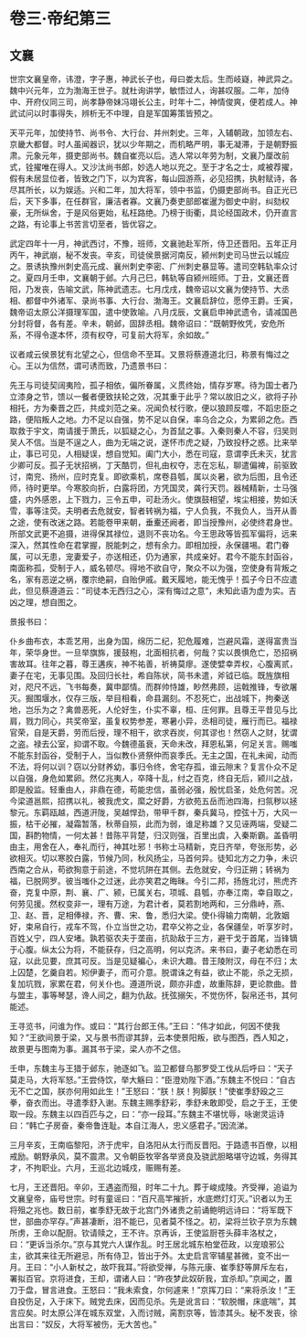 # 卷三·帝纪第三

## 文襄

世宗文襄皇帝，讳澄，字子惠，神武长子也，母曰娄太后。生而岐嶷，神武异之。魏中兴元年，立为渤海王世子。就杜询讲学，敏悟过人，询甚叹服。二年，加侍中、开府仪同三司，尚孝静帝妹冯翊长公主，时年十二，神情俊爽，便若成人。神武试问以时事得失，辨析无不中理，自是军国筹策皆预之。

天平元年，加使持节、尚书令、大行台、并州刺史。三年，入辅朝政，加领左右、京畿大都督。时人虽闻器识，犹以少年期之，而机略严明，事无凝滞，于是朝野振肃。元象元年，摄吏部尚书。魏自崔亮以后。选人常以年劳为制，文襄乃厘改前式，铨擢唯在得人。又沙汰尚书郎，妙选人地以充之。至于才名之士，咸被荐擢，假有未居显位者，皆致之门下，以为宾客，每山园游燕，必见招携，执射赋诗，各尽其所长，以为娱适。兴和二年，加大将军，领中书监，仍摄吏部尚书。自正光已后，天下多事，在任群官，廉洁者寡。文襄乃奏吏部郎崔暹为御史中尉，纠劾权豪，无所纵舍，于是风俗更始，私枉路绝。乃榜于街衢，具论经国政术，仍开直言之路，有论事上书苦言切至者，皆优容之。

武定四年十一月，神武西讨，不豫，班师，文襄驰赴军所，侍卫还晋阳。五年正月丙午，神武崩，秘不发丧。辛亥，司徒侯景据河南反，颍州刺史司马世云以城应之。景诱执豫州刺史高元成、襄州刺史李密、广州刺史暴显等。遣司空韩轨率众讨之。夏四月壬申，文襄朝于邺。六月己巳，韩轨等自颍州班师。丁丑，文襄还晋阳，乃发丧，告喻文武，陈神武遗志。七月戊戌，魏帝诏以文襄为使持节、大丞相、都督中外诸军、录尚书事、大行台、渤海王。文襄启辞位，愿停王爵。壬寅，魏帝诏太原公洋摄理军国，遣中使敦喻。八月戊辰，文襄启申神武遗令，请减国邑分封将督，各有差。辛未，朝邺，固辞丞相。魏帝诏曰：“既朝野攸凭，安危所系，不得令遂本怀，须有权夺，可复前大将军，余如故。”

议者咸云侯景犹有北望之心，但信命不至耳。又景将蔡遵道北归，称景有悔过之心。王以为信然，谓可诱而致，乃遗景书曰：

先王与司徒契阔夷险，孤子相依，偏所眷属，义贯终始，情存岁寒。待为国士者乃立漆身之节，馈以一餐者便致扶轮之效，况其重于此乎？常以故旧之义，欲将子孙相托，方为秦晋之匹，共成刘范之亲。况闻负杖行歌，便以狼顾反噬，不蹈忠臣之路，便陷叛人之地。力不足以自强，势不足以自保，率乌合之众，为累卵之危。西取救于宇文，南请援于萧氏，以狐疑之心，为首鼠之事。入秦则秦人不容，归吴则吴人不信。当是不逞之人，曲为无端之说，遂怀市虎之疑，乃致投杼之惑。比来举止，事已可见，人相疑误，想自觉知。阖门大小，悉在司寇，意谓李氏未灭，犹言少卿可反。孤子无状招祸，丁天酷罚，但礼由权夺，志在忘私，聊遣偏裨，前驱致讨，南兖、扬州，应时克复。即欲乘机，席卷县瓠，属以炎暑，欲为后图，且令还师，待时更举。今寒胶向折，白露将团，方凭国灵，龚行天罚。器械精新，士马强盛，内外感恩，上下戮力，三令五申，可赴汤火。使旗鼓相望，埃尘相接，势如沃雪，事等注荧。夫明者去危就安，智者转祸为福，宁人负我，不我负人，当开从善之途，使有改迷之路。若能卷甲来朝，垂櫜还阙者，即当授豫州，必使终君身世。所部文武更不追摄，进得保其禄位，退则不丧功名。今王思政等皆孤军偏将，远来深入，然其性命在君掌握，脱能刺之，想有余力。即相加授，永保疆埸。君门眷属，可以无患，宠妻爱子，亦送相还，仍为通家，共成亲好。君今不能东封函谷，南面称孤，受制于人，威名顿尽。得地不欲自守，聚众不以为强，空使身有背叛之名，家有恶逆之祸，覆宗绝嗣，自贻伊戚。戴天履地，能无愧乎！孤子今日不应遣此，但见蔡遵道云：“司徒本无西归之心，深有悔过之意”，未知此语为虚为实。吉凶之理，想自图之。

景报书曰：

仆乡曲布衣，本乖艺用，出身为国，绵历二纪，犯危履难，岂避风霜，遂得富贵当年，荣华身世。一旦举旗旆，援鼓枹，北面相抗者，何哉？实以畏惧危亡，恐招祸害故耳。往年之暮，尊王遘疾，神不祐善，祈祷莫瘳。遂使嬖幸弄权，心腹离贰，妻子在宅，无事见围。及回归长社，希自陈状，简书未遣，斧钺已临。既旌旗相对，咫尺不远，飞书每奏，冀申鄙情。而群帅恃雄，眇然弗顾，运戟推锋，专欲屠灭。掘围堰水，仅存三版，举目相看，命县漏刻。不忍死亡，出战城下，拘秦送地，岂乐为之？禽兽恶死，人伦好生，仆实不辜，桓、庄何罪。且尊王平昔见与比肩，戮力同心，共奖帝室，虽复权势参差，寒暑小异，丞相司徒，雁行而已。福禄官荣，自是天爵，劳而后授，理不相干，欲求吞炭，何其谬也！然窃人之财，犹谓之盗。禄去公室，抑谓不取。今魏德虽衰，天命未改，拜恩私第，何足关言。赐嗤不能东封函谷，受制于人，当似教仆贤祭仲而哀季氏。无主之国，在礼未闻，动而不法，将何以训？窃以分财养幼，事归令终，舍宅存孤，谁云隙末？复言仆众不足以自强，身危如累卵。然亿兆夷人，卒降十乱，纣之百克，终自无后，颍川之战，即是殷监。轻重由人，非鼎在德，苟能忠信，虽弱必强，殷忧启圣，处危何苦。况今梁道邕熙，招携以礼，被我虎文，縻之好爵，方欲苑五岳而池四海，扫氛秽以拯黎元。东羁瓯越，西道汧陇，吴越悍劲，带甲千群，秦兵冀马，控弦十万，大风一振，枯干必摧，凝霜暂落，秋蒂自殒，此而为弱，谁足称雄？又见诬两端，受疑二国，斟酌物情，一何太甚！昔陈平背楚，归汉则强，百里出虞，入秦斯霸。盖昏明由主，用舍在人，奉礼而行，神其吐邪！书称士马精新，克日齐举，夸张形势，必欲相灭。切以寒胶白露，节候乃同，秋风扬尘，马首何异。徒知北方之力争，未识西南之合从，苟欲狥意于前途，不觉坑阱在其侧。去危就安，今归正朔；转祸为福，已脱网罗。彼当嗤仆之过迷，此亦笑君之晦昧。今引二邦，扬旌北讨，熊虎齐奋，克复中原，荆、襄、广、颍，已属关右，项城、县瓠，亦奉江南，幸自取之，何劳见援。然权变非一，理有万途，为君计者，莫若割地两和，三分鼎峙，燕、卫、赵、晋，足相俸禄，齐、曹、宋、鲁，悉归大梁。使仆得输力南朝，北敦姻好，束帛自行，戎车不驾，仆立当世之功，君卒父祢之业，各保疆垒，听享岁时，百姓乂宁，四人安堵。孰若驱农夫于垄亩，抗勍敌于三方，避干戈于首尾，当锋镝于心腹。纵太公为将，不能获存，归之高明，何以克济。来书曰，妻子老幼悉在司寇，以此见要，庶其可反。当是见疑褊心，未识大趣。昔王陵附汉，母在不归；太上囚楚，乞羹自若。矧伊妻子，而可介意。脱谓诛之有益，欲止不能，杀之无损，复加坑戮，家累在君，何关仆也。遵道所说，颇亦非虚，故重陈辞，更论款曲。昔与盟主，事等琴瑟，谗人间之，翻为仇敌。抚弦搦矢，不觉伤怀，裂帛还书，其何能述。

王寻览书，问谁为作。或曰：“其行台郎王伟。”王曰：“伟才如此，何因不使我知？”王欲间景于梁，又与景书而谬其辞，云本使景阳叛，欲与图西，西人知之，故景更与图南为事。漏其书于梁，梁人亦不之信。

壬申，东魏主与王猎于邺东，驰逐如飞。监卫都督乌那罗受工伐从后呼曰：“天子莫走马，大将军怒。”王尝侍饮，举大觞曰：“臣澄劝陛下酒。”东魏主不悦曰：“自古无不亡之国，朕亦何用如此生！”王怒曰：“朕！朕！狗脚朕！”使崔季舒殴之三拳，奋衣而出。寻遣季舒入谢。东魏主赐季舒彩，季舒未敢即受，启之于王，王使取一段。东魏主以四百匹与之，曰：“亦一段耳。”东魏主不堪忧辱，咏谢灵运诗曰：“韩亡子房奋，秦帝鲁连耻。本自江海人，忠义感君子。”因流涕。

三月辛亥，王南临黎阳，济于虎牢，自洛阳从太行而反晋阳。于路遗书百僚，以相戒励。朝野承风，莫不震肃。又令朝臣牧宰各举贤良及骁武胆略堪守边城，务得其才，不拘职业。六月，王巡北边城戍，赈赐有差。

七月，王还晋阳。辛卯，王遇盗而殂，时年二十九。葬于峻成陵。齐受禅，追谥为文襄皇帝，庙号世宗。时有童谣曰：“百尺高竿摧折，水底燃灯灯灭。”识者以为王将殂之兆也。数日前，崔季舒无故于北宫门外诸贵之前诵鲍明远诗曰：“将军既下世，部曲亦罕存。”声甚凄断，泪不能已，见者莫不怪之。初，梁将兰钦子京为东魏所虏，王命以配厨。钦请赎之，王不许。京再诉，王使监厨苍头薛丰洛杖之，曰：“更诉当杀尔。”京与其党六人谋作乱。时王居北城东柏堂莅政，以宠琅邪公主，欲其来往无所避忌，所有侍卫，皆出于外。太史启言宰辅星甚微，变不出一月。王曰：“小人新杖之，故吓我耳。”将欲受禅，与陈元康、崔季舒等屏斥左右，署拟百官。京将进食，王却，谓诸人曰：“昨夜梦此奴斫我，宜杀却。”京闻之，置刀于盘，冒言进食。王怒曰：“我未索食，尔何遽来！”京挥刀曰：“来将杀汝！”王自投伤足，入于床下。贼党去床，因而见杀。先是讹言曰：“软脱帽，床底喘”，其言应矣。时太原公洋在城东双堂，入而讨贼，脔割京等，皆漆其头。秘不发丧，徐出言曰：“奴反，大将军被伤，无大苦也。”
